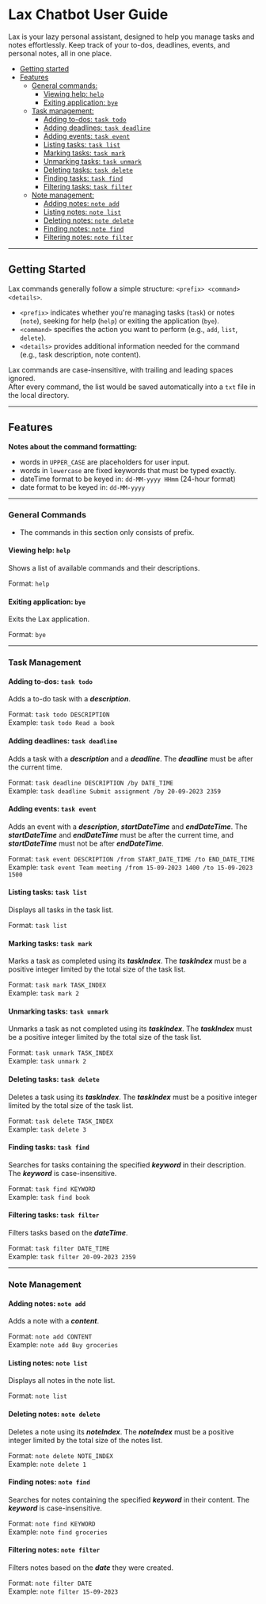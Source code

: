 # Lax Chatbot User Guide

Lax is your lazy personal assistant, designed to help you manage tasks and notes effortlessly. Keep track of your
to-dos, deadlines, events, and personal notes, all in one place.

- [Getting started](#getting-started)
- [Features](#features)
    - [General commands:](#general-commands)
        - [Viewing help: `help`](#viewing-help-help)
        - [Exiting application: `bye`](#exiting-application-bye)
    - [Task management:](#task-management)
        - [Adding to-dos: `task todo`](#adding-to-dos-task-todo)
        - [Adding deadlines: `task deadline`](#adding-deadlines-task-deadline-)
        - [Adding events: `task event`](#adding-events-task-event-)
        - [Listing tasks: `task list`](#listing-tasks-task-list-)
        - [Marking tasks: `task mark`](#marking-tasks-task-mark-)
        - [Unmarking tasks: `task unmark`](#unmarking-tasks-task-unmark-)
        - [Deleting tasks: `task delete`](#deleting-tasks-task-delete-)
        - [Finding tasks: `task find`](#finding-tasks-task-find-)
        - [Filtering tasks: `task filter`](#filtering-tasks-task-filter-)
    - [Note management:](#note-management)
        - [Adding notes: `note add`](#adding-notes-note-add-)
        - [Listing notes: `note list`](#listing-notes-note-list-)
        - [Deleting notes: `note delete`](#deleting-notes-note-delete-)
        - [Finding notes: `note find`](#finding-notes-note-find-)
        - [Filtering notes: `note filter`](#filtering-notes-note-filter-)

---

## Getting Started

Lax commands generally follow a simple structure: `<prefix> <command> <details>`.

- `<prefix>` indicates whether you're managing tasks (`task`) or notes (`note`), seeking for help (`help`) or exiting
  the application (`bye`).
- `<command>` specifies the action you want to perform (e.g., `add`, `list`, `delete`).
- `<details>` provides additional information needed for the command (e.g., task description, note content).

Lax commands are case-insensitive, with trailing and leading spaces ignored.\
After every command, the list would be saved automatically into a `txt` file in the local directory.

---

## Features

**Notes about the command formatting:**

- words in `UPPER_CASE` are placeholders for user input.
- words in `lowercase` are fixed keywords that must be typed exactly.
- dateTime format to be keyed in: `dd-MM-yyyy HHmm` (24-hour format)
- date format to be keyed in: `dd-MM-yyyy`

---

### General Commands

- The commands in this section only consists of prefix.

#### Viewing help: `help`

Shows a list of available commands and their descriptions.

Format: `help`

#### Exiting application: `bye`

Exits the Lax application.

Format: `bye`

---

### Task Management

#### Adding to-dos: `task todo`

Adds a to-do task with a _**description**_.

Format: `task todo DESCRIPTION`\
Example: `task todo Read a book`

#### Adding deadlines: `task deadline`

Adds a task with a _**description**_ and a _**deadline**_. The _**deadline**_ must be after the current time.

Format: `task deadline DESCRIPTION /by DATE_TIME`\
Example: `task deadline Submit assignment /by 20-09-2023 2359`

#### Adding events: `task event`

Adds an event with a _**description**_, _**startDateTime**_ and _**endDateTime**_. The **_startDateTime_** and
**_endDateTime_** must be after the current time, and **_startDateTime_** must not be after _**endDateTime**_.

Format: `task event DESCRIPTION /from START_DATE_TIME /to END_DATE_TIME`\
Example: `task event Team meeting /from 15-09-2023 1400 /to 15-09-2023 1500`

#### Listing tasks: `task list`

Displays all tasks in the task list.

Format: `task list`

#### Marking tasks: `task mark`

Marks a task as completed using its _**taskIndex**_. The **_taskIndex_** must be a positive integer limited by the
total size of the task list.

Format: `task mark TASK_INDEX`\
Example: `task mark 2`

#### Unmarking tasks: `task unmark`

Unmarks a task as not completed using its _**taskIndex**_. The **_taskIndex_** must be a positive integer limited by
the total size of the task list.

Format: `task unmark TASK_INDEX`\
Example: `task unmark 2`

#### Deleting tasks: `task delete`

Deletes a task using its _**taskIndex**_. The _**taskIndex**_ must be a positive integer limited by the total size of
the task list.

Format: `task delete TASK_INDEX`\
Example: `task delete 3`

#### Finding tasks: `task find`

Searches for tasks containing the specified _**keyword**_ in their description. The _**keyword**_ is case-insensitive.

Format: `task find KEYWORD`\
Example: `task find book`

#### Filtering tasks: `task filter`

Filters tasks based on the _**dateTime**_.

Format: `task filter DATE_TIME`\
Example: `task filter 20-09-2023 2359`

---

### Note Management

#### Adding notes: `note add`

Adds a note with a _**content**_.

Format: `note add CONTENT`\
Example: `note add Buy groceries`

#### Listing notes: `note list`

Displays all notes in the note list.

Format: `note list`

#### Deleting notes: `note delete`

Deletes a note using its _**noteIndex**_. The _**noteIndex**_ must be a positive integer limited by the total size of
the notes list.

Format: `note delete NOTE_INDEX`\
Example: `note delete 1`

#### Finding notes: `note find`

Searches for notes containing the specified _**keyword**_ in their content. The _**keyword**_ is case-insensitive.

Format: `note find KEYWORD`\
Example: `note find groceries`

#### Filtering notes: `note filter`

Filters notes based on the _**date**_ they were created.

Format: `note filter DATE`\
Example: `note filter 15-09-2023`